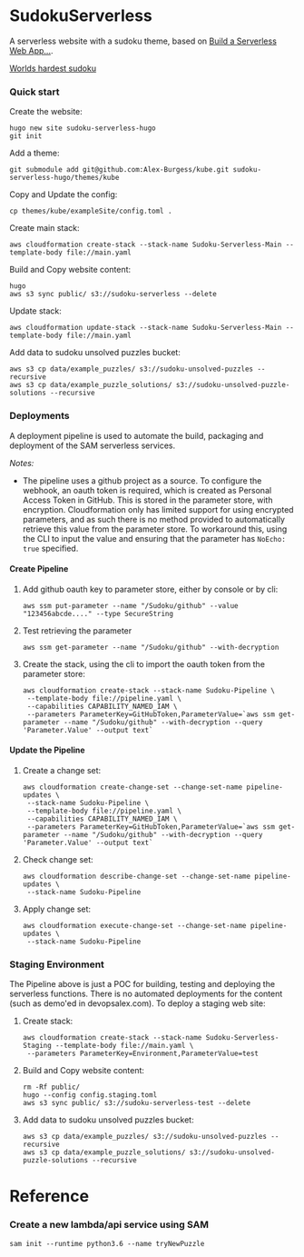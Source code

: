 # SudokuServerless
A serverless website with a sudoku theme, based on [Build a Serverless Web App...](https://aws.amazon.com/getting-started/projects/build-serverless-web-app-lambda-apigateway-s3-dynamodb-cognito/).

[Worlds hardest sudoku](https://www.telegraph.co.uk/news/science/science-news/9359579/Worlds-hardest-sudoku-can-you-crack-it.html)

### Quick start
Create the website:
```
hugo new site sudoku-serverless-hugo
git init
```

Add a theme:
```
git submodule add git@github.com:Alex-Burgess/kube.git sudoku-serverless-hugo/themes/kube
```

Copy and Update the config:
```
cp themes/kube/exampleSite/config.toml .
```

Create main stack:
```
aws cloudformation create-stack --stack-name Sudoku-Serverless-Main --template-body file://main.yaml
```

Build and Copy website content:
```
hugo
aws s3 sync public/ s3://sudoku-serverless --delete
```

Update stack:
```
aws cloudformation update-stack --stack-name Sudoku-Serverless-Main --template-body file://main.yaml
```

Add data to sudoku unsolved puzzles bucket:
```
aws s3 cp data/example_puzzles/ s3://sudoku-unsolved-puzzles --recursive
aws s3 cp data/example_puzzle_solutions/ s3://sudoku-unsolved-puzzle-solutions --recursive
```

### Deployments
A deployment pipeline is used to automate the build, packaging and deployment of the SAM serverless services.

*Notes:*
* The pipeline uses a github project as a source.  To configure the webhook, an oauth token is required, which is created as Personal Access Token in GitHub.  This is stored in the parameter store, with encryption.  Cloudformation only has limited support for using encrypted parameters, and as such there is no method provided to automatically retrieve this value from the parameter store.  To workaround this, using the CLI to input the value and ensuring that the parameter has `NoEcho: true` specified.

#### Create Pipeline
1. Add github oauth key to parameter store, either by console or by cli:
    ```
    aws ssm put-parameter --name "/Sudoku/github" --value "123456abcde...." --type SecureString
    ```
1. Test retrieving the parameter
    ```
    aws ssm get-parameter --name "/Sudoku/github" --with-decryption
    ```
1. Create the stack, using the cli to import the oauth token from the parameter store:
    ```
    aws cloudformation create-stack --stack-name Sudoku-Pipeline \
     --template-body file://pipeline.yaml \
     --capabilities CAPABILITY_NAMED_IAM \
     --parameters ParameterKey=GitHubToken,ParameterValue=`aws ssm get-parameter --name "/Sudoku/github" --with-decryption --query 'Parameter.Value' --output text`
    ```

#### Update the Pipeline
1. Create a change set:
    ```
    aws cloudformation create-change-set --change-set-name pipeline-updates \
     --stack-name Sudoku-Pipeline \
     --template-body file://pipeline.yaml \
     --capabilities CAPABILITY_NAMED_IAM \
     --parameters ParameterKey=GitHubToken,ParameterValue=`aws ssm get-parameter --name "/Sudoku/github" --with-decryption --query 'Parameter.Value' --output text`
    ```
1. Check change set:
    ```
    aws cloudformation describe-change-set --change-set-name pipeline-updates \
     --stack-name Sudoku-Pipeline
    ```
1. Apply change set:
    ```
    aws cloudformation execute-change-set --change-set-name pipeline-updates \
     --stack-name Sudoku-Pipeline
     ```

### Staging Environment
The Pipeline above is just a POC for building, testing and deploying the serverless functions. There is no automated deployments for the content (such as demo'ed in devopsalex.com).  To deploy a staging web site:

1. Create stack:
    ```
    aws cloudformation create-stack --stack-name Sudoku-Serverless-Staging --template-body file://main.yaml \
     --parameters ParameterKey=Environment,ParameterValue=test
    ```
1. Build and Copy website content:
    ```
    rm -Rf public/
    hugo --config config.staging.toml
    aws s3 sync public/ s3://sudoku-serverless-test --delete
    ```
1. Add data to sudoku unsolved puzzles bucket:
    ```
    aws s3 cp data/example_puzzles/ s3://sudoku-unsolved-puzzles --recursive
    aws s3 cp data/example_puzzle_solutions/ s3://sudoku-unsolved-puzzle-solutions --recursive
    ```


# Reference

### Create a new lambda/api service using SAM
```
sam init --runtime python3.6 --name tryNewPuzzle
```
